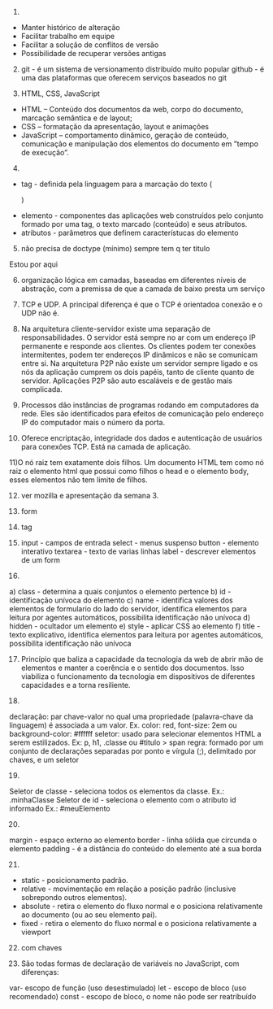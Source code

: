 1)  

- Manter histórico de alteração
- Facilitar trabalho em equipe
- Facilitar a solução de conflitos de versão
- Possibilidade de recuperar versões antigas

2) git - é um sistema de versionamento distribuído muito popular
    github - é uma das plataformas que oferecem serviços baseados no git

3) HTML, CSS, JavaScript
- HTML – Conteúdo dos documentos da web, corpo do documento, marcação semântica e de layout;
- CSS – formatação da apresentação, layout e animações
- JavaScript – comportamento dinâmico, geração de conteúdo, comunicação e
manipulação dos elementos do documento em ”tempo de execução”.

4) 
- tag - definida pela linguagem para a marcação do texto (<p>)
- elemento - componentes das aplicações web construídos pelo conjunto formado por uma tag, o texto marcado (conteúdo) e seus atributos.
- atributos - parâmetros que definem característucas do elemento

5) não precisa de doctype (mínimo)
sempre tem q ter titulo

  <html>
  <head>
    <title> Minha Página</title>
    <meta charset = ‘utf-8’>
  </head>
  <body>
    <p>Estou por aqui</p>
  </body>
  </html>

6) organização lógica em camadas, baseadas em diferentes níveis de abstração, com a premissa de que a camada de baixo presta um serviço

7) TCP e UDP. A principal diferença é que o TCP é orientadoa conexão e o UDP não é.

8) Na arquitetura cliente-servidor existe uma separação de responsabilidades. O servidor está sempre no ar com um endereço IP permanente e responde aos clientes. Os clientes podem ter conexões intermitentes, podem ter endereços IP dinâmicos e não se comunicam entre si. Na arquitetura P2P não existe um servidor sempre ligado e os nós da aplicação cumprem os dois papéis, tanto de cliente quanto de servidor. Aplicações P2P são auto escaláveis e de gestão mais complicada.

9) Processos dão instâncias de programas rodando em computadores da rede. Eles são identificados para efeitos de comunicação pelo endereço IP do computador mais o número da porta.

10) Oferece encriptação, integridade dos dados e autenticação de usuários para conexões TCP. Está na camada de aplicação.

11)O nó raiz tem exatamente dois filhos. Um documento HTML tem como nó raiz o elemento html que possui como filhos o head e o elemento body, esses elementos não tem limite de filhos.

12) ver mozilla e apresentação da semana 3.

13) form

14) tag <a>

15) input - campos de entrada
    select - menus suspenso
    button - elemento interativo
    textarea - texto de varias linhas
    label - descrever elementos de um form

16) 
a) class - determina a quais conjuntos o elemento pertence
b) id - identificação unívoca do elemento
c) name - identifica valores dos elementos de formulario do lado do servidor, identifica elementos para leitura por agentes automáticos, possibilita identificação não unívoca
d) hidden - ocultador um elemento
e) style - aplicar CSS ao elemento
f) title - texto explicativo, identifica elementos para leitura por agentes automáticos, possibilita identificação não unívoca

17)  Princípio que baliza a capacidade da tecnologia da web de abrir mão de elementos e manter a coerência e o sentido dos documentos. Isso viabiliza o funcionamento da tecnologia em dispositivos de diferentes capacidades e a torna resiliente.

18) 
declaração: par chave-valor no qual uma propriedade (palavra-chave da linguagem) é associada a um valor. Ex. color: red, font-size: 2em ou background-color: #ffffff
seletor: usado para selecionar elementos HTML a serem estilizados. Ex: p, h1, .classe ou #titulo > span
regra: formado por um conjunto de declarações separadas por ponto e vírgula (;), delimitado por chaves, e um seletor

19) 
Seletor de classe - seleciona todos os elementos da classe. 
Ex.: .minhaClasse
Seletor de id - seleciona o elemento com o atributo id informado
Ex.: #meuElemento

20)
margin - espaço externo ao elemento
border - linha sólida que circunda o elemento
padding - é a distância do conteúdo do elemento até a sua borda

21) 
- static - posicionamento padrão.
- relative - movimentação em relação a posição padrão
(inclusive sobrepondo outros elementos).
- absolute - retira o elemento do fluxo normal e o
posiciona relativamente ao documento (ou ao seu
elemento pai).
- fixed - retira o elemento do fluxo normal e o posiciona
relativamente a viewport

22) com chaves

23) São todas formas de declaração de variáveis no JavaScript, com diferenças:

  var- escopo de função (uso desestimulado)
  let - escopo de bloco (uso recomendado)
  const - escopo de bloco, o nome não pode ser reatribuído
